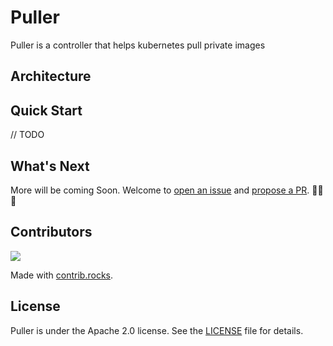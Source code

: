 # Puller
Puller is a controller that helps kubernetes pull private images

## Architecture

## Quick Start

// TODO

## What's Next

More will be coming Soon. Welcome to [open an issue](https://github.com/Fish-pro/puller/issues)
and [propose a PR](https://github.com/Fish-pro/puller/pulls). 🎉🎉🎉

## Contributors

<a href="https://github.com/Fish-pro/puller/graphs/contributors">
  <img src="https://contrib.rocks/image?repo=Fish-pro/puller" />
</a>

Made with [contrib.rocks](https://contrib.rocks).

## License

Puller is under the Apache 2.0 license. See the [LICENSE](LICENSE) file for details.
